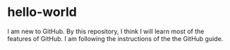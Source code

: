 # hello-world
I am new to GitHub. By this repository, I think I will learn most of the features of GitHub. I am following the instructions of the the GitHub guide.
